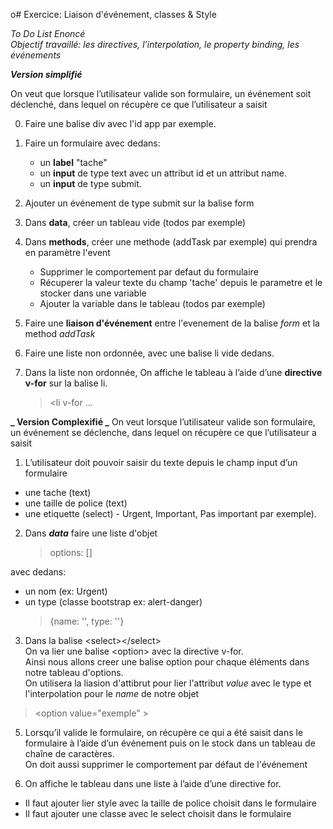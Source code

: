 o# Exercice: Liaison d'événement, classes & Style

_To Do List Enoncé  
Objectif travaillé: les directives, l’interpolation, le property binding, les événements_

**_Version simplifié_**

On veut que lorsque l’utilisateur valide son formulaire, un événement soit déclenché,
dans lequel on récupère ce que l’utilisateur a saisit

0. Faire une balise div avec l'id app par exemple.

1. Faire un formulaire avec dedans:

   - un **label** "tache"
   - un **input** de type text avec un attribut id et un attribut name.
   - un **input** de type submit.

2. Ajouter un événement de type submit sur la balise form
3. Dans **data**, créer un tableau vide (todos par exemple)
4. Dans **methods**, créer une methode (addTask par exemple) qui prendra en paramètre l'event
   - Supprimer le comportement par defaut du formulaire
   - Récuperer la valeur texte du champ 'tache' depuis le parametre et le stocker dans une variable
   - Ajouter la variable dans le tableau (todos par exemple)
5. Faire une **liaison d'événement** entre l'evenement de la balise _form_ et la method _addTask_
6. Faire une liste non ordonnée, avec une balise li vide dedans.
7. Dans la liste non ordonnée, On affiche le tableau à l’aide d’une **directive v-for** sur la balise li.
   > &lt;li v-for ...

**_ Version Complexifié _**
On veut lorsque l’utilisateur valide son formulaire, un événement se déclenche, dans lequel on récupère ce que l’utilisateur a saisit

1. L’utilisateur doit pouvoir saisir du texte depuis le champ input d’un formulaire

- une tache (text)
- une taille de police (text)
- une etiquette (select) - Urgent, Important, Pas important par exemple).

2. Dans **_data_** faire une liste d'objet
   > options: []

avec dedans:

- un nom (ex: Urgent)
- un type (classe bootstrap ex: alert-danger)
  > {name: '', type: ''}

3. Dans la balise &lt;select&gt;&lt;/select>  
   On va lier une balise &lt;option&gt; avec la directive v-for.  
   Ainsi nous allons creer une balise option pour chaque éléments dans notre tableau d'options.  
   On utilisera la liasion d'attibrut pour lier l'attribut _value_ avec le type et l'interpolation pour le _name_ de notre objet

> &lt;option value="exemple" &gt;</option>

5. Lorsqu’il valide le formulaire, on récupère ce qui a été saisit dans le formulaire à l’aide d’un événement puis on le stock dans un tableau de chaîne de caractères.  
   On doit aussi supprimer le comportement par défaut de l'événement

6. On affiche le tableau dans une liste à l’aide d’une directive for.

- Il faut ajouter lier style avec la taille de police choisit dans le formulaire
- Il faut ajouter une classe avec le select choisit dans le formulaire